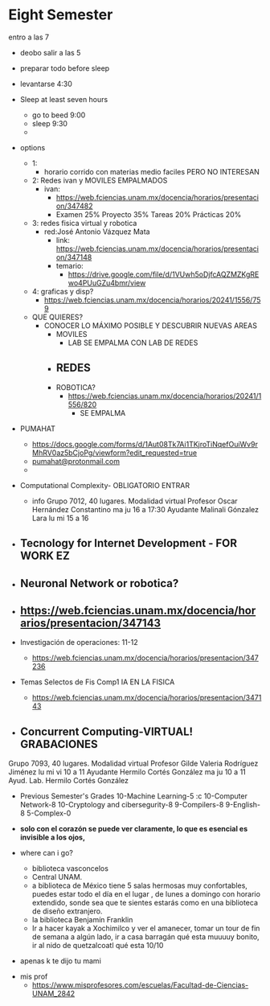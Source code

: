 # Eight Semester

entro a las 7
* deobo salir a las 5
* preparar todo before sleep
* levantarse 4:30
* Sleep at least seven hours
    - go to beed 9:00
    - sleep 9:30
    - 
* options 
    - 1:
        - horario corrido con materias medio faciles PERO NO INTERESAN
    - 2: Redes ivan y MOVILES EMPALMADOS
        - ivan:
            - https://web.fciencias.unam.mx/docencia/horarios/presentacion/347482
            - Examen  25%
            Proyecto    35%
            Tareas  20%
            Prácticas   20%
    - 3: redes fisica virtual y robotica
        - red:José Antonio Vázquez Mata
            - link: https://web.fciencias.unam.mx/docencia/horarios/presentacion/347148
            - temario:
                - https://drive.google.com/file/d/1VUwh5oDjfcAQZMZKgREwo4PUuGZu4bmr/view
    - 4: graficas y disp?
        - https://web.fciencias.unam.mx/docencia/horarios/20241/1556/759
    - QUE QUIERES?
        - CONOCER LO MÁXIMO POSIBLE Y DESCUBRIR NUEVAS AREAS
            - MOVILES
                - LAB SE EMPALMA CON LAB DE REDES
            - REDES
                - 
            - ROBOTICA?
                - https://web.fciencias.unam.mx/docencia/horarios/20241/1556/820
                    - SE EMPALMA


* PUMAHAT
    - https://docs.google.com/forms/d/1Aut08Tk7Ai1TKjroTiNqefOuiWv9rMhRV0az5bCjoPg/viewform?edit_requested=true
    - pumahat@protonmail.com
    - 
* Computational Complexity- OBLIGATORIO ENTRAR
    - info
Grupo 7012, 40 lugares.  Modalidad virtual
Profesor    Oscar Hernández Constantino ma ju   16 a 17:30
Ayudante    Malinali Gónzalez Lara  lu mi   15 a 16
* Tecnology for Internet Development - FOR WORK EZ
    - 
* Neuronal Network or robotica? 
    - 
* https://web.fciencias.unam.mx/docencia/horarios/presentacion/347143
    -
* Investigación de operaciones: 11-12
    - https://web.fciencias.unam.mx/docencia/horarios/presentacion/347236

* Temas Selectos de Fis Comp1 IA EN LA FISICA
    - https://web.fciencias.unam.mx/docencia/horarios/presentacion/347143

* Concurrent Computing-VIRTUAL! GRABACIONES
    - 
Grupo 7093, 40 lugares.  Modalidad virtual
Profesor 	Gilde Valeria Rodríguez Jiménez	lu mi vi 	10 a 11
Ayudante 	Hermilo Cortés González	ma ju 	10 a 11
Ayud. Lab. 	Hermilo Cortés González


- Previous Semester's Grades
    10-Machine Learning-5 :c
    10-Computer Network-8
    10-Cryptology and cibersegurity-8
    9-Compilers-8
    9-English-8
    5-Complex-0

- **solo con el corazón se puede ver claramente, lo que es esencial es invisible a los ojos,**

- where can i go?
    - biblioteca vasconcelos
    - Central UNAM.
    - a biblioteca de México tiene 5 salas hermosas muy confortables, puedes estar todo el día en el lugar , de lunes a domingo con horario extendido, sonde sea que te sientes estarás como en una biblioteca de diseño extranjero.
    - la biblioteca Benjamín Franklin 
    - Ir a hacer kayak a Xochimilco y ver el amanecer, tomar un tour de fin de semana a algún lado, ir a casa barragán qué esta muuuuy bonito, ir al nido de quetzalcoatl qué esta 10/10
- apenas k te dijo tu mami
* mis prof 
    - https://www.misprofesores.com/escuelas/Facultad-de-Ciencias-UNAM_2842